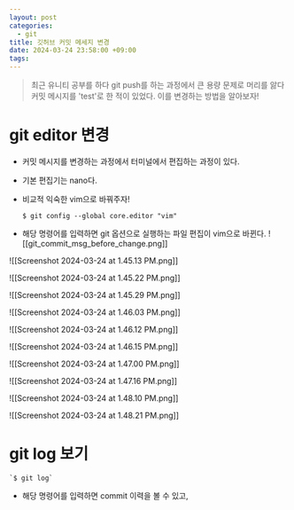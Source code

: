 ```yaml
---
layout: post
categories:
  - git
title: 깃허브 커밋 메세지 변경
date: 2024-03-24 23:58:00 +09:00
tags:
---
```

>최근 유니티 공부를 하다 git push를 하는 과정에서 큰 용량 문제로 머리를 앓다 커밋 메시지를 'test'로 한 적이 있었다. 
>이를 변경하는 방법을 알아보자!

# git editor 변경

- 커밋 메시지를 변경하는 과정에서 터미널에서 편집하는 과정이 있다.
- 기본 편집기는 nano다.
- 비교적 익숙한 vim으로 바꿔주자!

	`$ git config --global core.editor "vim"`

- 해당 명령어를 입력하면 git 옵션으로 실행하는 파일 편집이 vim으로 바뀐다.
![[git_commit_msg_before_change.png]]

![[Screenshot 2024-03-24 at 1.45.13 PM.png]]

![[Screenshot 2024-03-24 at 1.45.22 PM.png]]

![[Screenshot 2024-03-24 at 1.45.29 PM.png]]

![[Screenshot 2024-03-24 at 1.46.03 PM.png]]

![[Screenshot 2024-03-24 at 1.46.12 PM.png]]

![[Screenshot 2024-03-24 at 1.46.15 PM.png]]

![[Screenshot 2024-03-24 at 1.47.00 PM.png]]

![[Screenshot 2024-03-24 at 1.47.16 PM.png]]

![[Screenshot 2024-03-24 at 1.48.10 PM.png]]

![[Screenshot 2024-03-24 at 1.48.21 PM.png]]
# git log 보기

	`$ git log`

- 해당 명령어를 입력하면 commit 이력을 볼 수 있고, 